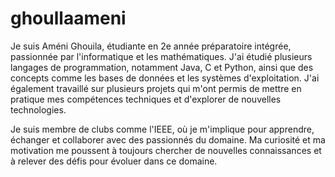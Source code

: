 # ghoullaameni
Je suis Améni Ghouila, étudiante en 2e année préparatoire intégrée, passionnée par l'informatique et les mathématiques. J'ai étudié plusieurs langages de programmation, notamment Java, C et Python, ainsi que des concepts comme les bases de données et les systèmes d'exploitation. J'ai également travaillé sur plusieurs projets qui m'ont permis de mettre en pratique mes compétences techniques et d'explorer de nouvelles technologies.

Je suis membre de clubs comme l'IEEE, où je m'implique pour apprendre, échanger et collaborer avec des passionnés du domaine. Ma curiosité et ma motivation me poussent à toujours chercher de nouvelles connaissances et à relever des défis pour évoluer dans ce domaine.
